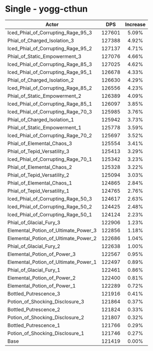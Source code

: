 # Single - yogg-cthun
| Actor | DPS | Increase |
|---|:---:|:---:|
|Iced_Phial_of_Corrupting_Rage_95_3|127601|5.09%|
|Phial_of_Charged_Isolation_3|127388|4.92%|
|Iced_Phial_of_Corrupting_Rage_95_2|127137|4.71%|
|Phial_of_Static_Empowerment_3|127076|4.66%|
|Iced_Phial_of_Corrupting_Rage_85_3|127025|4.62%|
|Iced_Phial_of_Corrupting_Rage_95_1|126678|4.33%|
|Phial_of_Charged_Isolation_2|126630|4.29%|
|Iced_Phial_of_Corrupting_Rage_85_2|126556|4.23%|
|Phial_of_Static_Empowerment_2|126389|4.09%|
|Iced_Phial_of_Corrupting_Rage_85_1|126097|3.85%|
|Iced_Phial_of_Corrupting_Rage_70_3|125985|3.76%|
|Phial_of_Charged_Isolation_1|125942|3.73%|
|Phial_of_Static_Empowerment_1|125778|3.59%|
|Iced_Phial_of_Corrupting_Rage_70_2|125697|3.52%|
|Phial_of_Elemental_Chaos_3|125554|3.41%|
|Phial_of_Tepid_Versatility_3|125413|3.29%|
|Iced_Phial_of_Corrupting_Rage_70_1|125342|3.23%|
|Phial_of_Elemental_Chaos_2|125328|3.22%|
|Phial_of_Tepid_Versatility_2|125094|3.03%|
|Phial_of_Elemental_Chaos_1|124865|2.84%|
|Phial_of_Tepid_Versatility_1|124765|2.76%|
|Iced_Phial_of_Corrupting_Rage_50_3|124617|2.63%|
|Iced_Phial_of_Corrupting_Rage_50_2|124425|2.48%|
|Iced_Phial_of_Corrupting_Rage_50_1|124124|2.23%|
|Phial_of_Glacial_Fury_3|122906|1.23%|
|Elemental_Potion_of_Ultimate_Power_3|122856|1.18%|
|Elemental_Potion_of_Ultimate_Power_2|122686|1.04%|
|Phial_of_Glacial_Fury_2|122638|1.00%|
|Elemental_Potion_of_Power_3|122567|0.95%|
|Elemental_Potion_of_Ultimate_Power_1|122497|0.89%|
|Phial_of_Glacial_Fury_1|122461|0.86%|
|Elemental_Potion_of_Power_2|122400|0.81%|
|Elemental_Potion_of_Power_1|122289|0.72%|
|Bottled_Putrescence_3|121916|0.41%|
|Potion_of_Shocking_Disclosure_3|121864|0.37%|
|Bottled_Putrescence_2|121824|0.33%|
|Potion_of_Shocking_Disclosure_2|121807|0.32%|
|Bottled_Putrescence_1|121766|0.29%|
|Potion_of_Shocking_Disclosure_1|121746|0.27%|
|Base|121419|0.00%|
